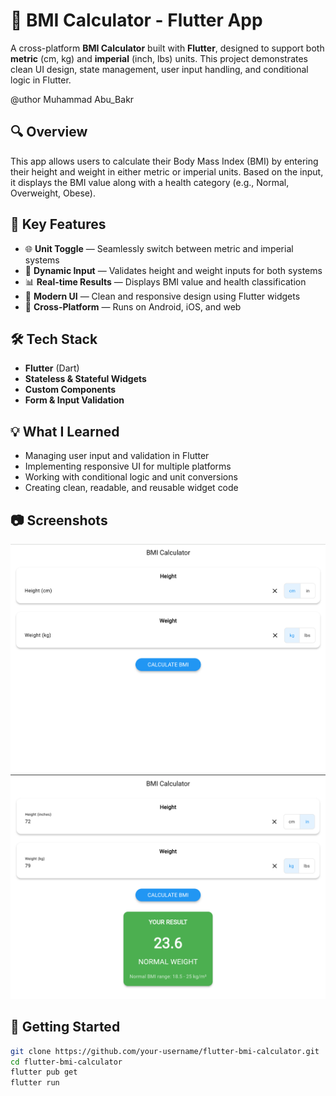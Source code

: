 # 🧮 BMI Calculator - Flutter App

A cross-platform **BMI Calculator** built with **Flutter**, designed to support both **metric** (cm, kg) and **imperial** (inch, lbs) units. This project demonstrates clean UI design, state management, user input handling, and conditional logic in Flutter.

@uthor Muhammad Abu_Bakr

## 🔍 Overview

This app allows users to calculate their Body Mass Index (BMI) by entering their height and weight in either metric or imperial units. Based on the input, it displays the BMI value along with a health category (e.g., Normal, Overweight, Obese).

## 🎯 Key Features

- 🌐 **Unit Toggle** — Seamlessly switch between metric and imperial systems  
- 📏 **Dynamic Input** — Validates height and weight inputs for both systems  
- 📊 **Real-time Results** — Displays BMI value and health classification  
- 🎨 **Modern UI** — Clean and responsive design using Flutter widgets  
- 🔁 **Cross-Platform** — Runs on Android, iOS, and web

## 🛠️ Tech Stack

- **Flutter** (Dart)
- **Stateless & Stateful Widgets**
- **Custom Components**
- **Form & Input Validation**

## 💡 What I Learned

- Managing user input and validation in Flutter
- Implementing responsive UI for multiple platforms
- Working with conditional logic and unit conversions
- Creating clean, readable, and reusable widget code

## 📷 Screenshots

![Screenshot 1](assets\Screenshots\bmi_Screenshot_1.png)
![Screenshot 2](assets\Screenshots\bmi_Screenshot_2.png)


## 🚀 Getting Started

```bash
git clone https://github.com/your-username/flutter-bmi-calculator.git
cd flutter-bmi-calculator
flutter pub get
flutter run
